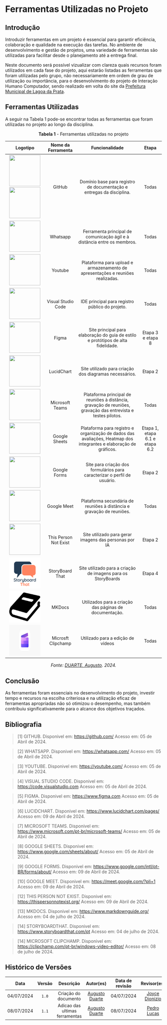 # Ferramentas Utilizadas no Projeto

## Introdução

Introduzir ferramentas em um projeto é essencial para garantir eficiência, colaboração e qualidade na execução das tarefas. No ambiente de desenvolvimento e gestão de projetos, uma variedade de ferramentas são utilizadas para facilitar desde o planejamento até a entrega final.

Neste documento será possível vizualizar com clareza quais recursos foram utilizados em cada fase do projeto, aqui estarão listadas as ferramentas que foram utilizadas pelo grupo, não necessariamente em ordem de grau de utilização ou importância, para o desenvolvimento do projeto de Interação Humano Computador, sendo realizado em volta do site da [Prefeitura Municipal de Lagoa da Prata](https://www.lagoadaprata.mg.gov.br/).  

## Ferramentas Utilizadas 

A seguir na Tabela 1 pode-se encontrar todas as ferramentas que foram utilizadas no projeto ao longo da disciplina.

<center>

**Tabela 1** - Ferramentas utilizadas no projeto

|                                                                                                                                                                                                    Logotipo                                                                                                                                                                                                     |  Nome da Ferramenta   |                                                  Funcionalidade                                                  |          Etapa              |
| :-------------------------------------------------------------------------------------------------------------------------------------------------------------------------------------------------------------------------------------------------------------------------------------------------------------------------------------------------------------------------------------------------------------: | :-------------------: | :--------------------------------------------------------------------------------------------------------------: | :-------------------------: |
| <img src="https://raw.githubusercontent.com/Interacao-Humano-Computador/2024.1-Prefeitura-Lagoa-da-Prata/main/docs/assets/images/icons/icon-githublight.png#only-light" width="100" height="100"> </img> <img src="https://raw.githubusercontent.com/Interacao-Humano-Computador/2024.1-Prefeitura-Lagoa-da-Prata/main/docs/assets/images/icons/icon-githubdark.png#only-dark" width="100" height="100"> </img> |        GitHub         |                       Domínio base para registro de documentação e entregas da disciplina.                       |          Todas              |
|                                                                                                           <img src="https://raw.githubusercontent.com/Interacao-Humano-Computador/2024.1-Prefeitura-Lagoa-da-Prata/main/docs/assets/images/icons/icon-whatsapp.png" width="100" height="100"> </img>                                                                                                            |       Whatsapp        |                     Ferramenta principal de comunicação ágil e à distância entre os membros.                     |          Todas              |
|                                                                                                            <img src="https://raw.githubusercontent.com/Interacao-Humano-Computador/2024.1-Prefeitura-Lagoa-da-Prata/main/docs/assets/images/icons/icon-youtube.png" width="100" height="100"> </img>                                                                                                            |        Youtube        |                  Plataforma para upload e armazenamento de apresentações e reuniões realizadas.                  |          Todas              |
|                                                                                                            <img src="https://raw.githubusercontent.com/Interacao-Humano-Computador/2024.1-Prefeitura-Lagoa-da-Prata/main/docs/assets/images/icons/icon-vscode.png" width="100" height="100"> </img>                                                                                                             |  Visual Studio Code   |                                  IDE principal para registro público do projeto.                                 |          Todas              |
|                                                                                                             <img src="https://raw.githubusercontent.com/Interacao-Humano-Computador/2024.1-Prefeitura-Lagoa-da-Prata/main/docs/assets/images/icons/icon-figma.png" width="100" height="100"> </img>                                                                                                             |         Figma         |                       Site principal para elaboração do guia de estilo e protótipos de alta fidelidade.          | Etapa 3 e etapa 8           |
|                                                                                                          <img src="https://raw.githubusercontent.com/Interacao-Humano-Computador/2024.1-Prefeitura-Lagoa-da-Prata/main/docs/assets/images/icons/icon-lucidchart.png" width="100" height="100"> </img>                                                                                                           |      LucidChart       |                          Site utilizado para criação dos diagramas necessários.                                  |          Etapa 2            |
|                                                                                                             <img src="https://raw.githubusercontent.com/Interacao-Humano-Computador/2024.1-Prefeitura-Lagoa-da-Prata/main/docs/assets/images/icons/icon-teams.png" width="100" height="100"> </img>                                                                                                             |    Microsoft Teams    |  Plataforma principal de reuniões à distância, gravação de reuniões, gravação das entrevista e testes pilotos.   |          Todas              |
|                                                                                                         <img src="https://raw.githubusercontent.com/Interacao-Humano-Computador/2024.1-Prefeitura-Lagoa-da-Prata/main/docs/assets/images/icons/icon-googlesheets.png" width="100" height="100"> </img>                                                                                                          |     Google Sheets     | Plataforma para registro e organização de dados das avaliações, Heatmap dos integrantes e elaboração de gráficos.| Etapa 1, etapa 6.1 e etapa 6.2 |
|                                                                                                          <img src="https://raw.githubusercontent.com/Interacao-Humano-Computador/2024.1-Prefeitura-Lagoa-da-Prata/main/docs/assets/images/icons/icon-googleforms.png" width="100" height="100"> </img>                                                                                                          |     Google Forms      |                     Site para criação dos formulários para caracterizar o perfil de usuário.                     |          Etapa 2            |
|                                                                                                          <img src="https://raw.githubusercontent.com/Interacao-Humano-Computador/2024.1-Prefeitura-Lagoa-da-Prata/main/docs/assets/images/icons/icon-googlemeet.png" width="100" height="100"> </img>                                                                                                           |      Google Meet      |                       Plataforma secundária de reuniões à distância e gravação de reuniões.                      |          Todas              |
|                                                                                                      <img src="https://raw.githubusercontent.com/Interacao-Humano-Computador/2024.1-Prefeitura-Lagoa-da-Prata/main/docs/assets/images/icons/icon-thispersonnotexist.png" width="100" height="100"> </img>                                                                                                       | This Person Not Exist |                          Site utilizado para gerar imagens das personas por IA                                   |          Etapa 2            |
|                                                                                                      <img src="https://raw.githubusercontent.com/Interacao-Humano-Computador/2024.1-Prefeitura-Lagoa-da-Prata/main/docs/assets/images/icons/icon-storyboardthat.png" width="100" height="100"> </img>                                                                                                           | StoryBoard That       |                             Site utilizado para a criação de imagens para os StoryBoards                         |          Etapa 4            |
|                                                                                                      <img src="https://raw.githubusercontent.com/Interacao-Humano-Computador/2024.1-Prefeitura-Lagoa-da-Prata/main/docs/assets/images/icons/icon-mkdocs.png" width="100" height="100"> </img>                                                                                                                   | MKDocs                |                             Utilizados para a criação das páginas de documentação.                               |          Todas              |
|                                                                                                      <img src="https://raw.githubusercontent.com/Interacao-Humano-Computador/2024.1-Prefeitura-Lagoa-da-Prata/main/docs/assets/images/icons/clipchamp-icon.png" width="100" height="100"> </img>                                                                                                                   | Microsft Clipchamp    |                             Utilizado para a edição de vídeos                             |         Todas              |


*Fonte: [DUARTE, Augusto](https://github.com/Augcamp). 2024.*

</center>

## Conclusão 

As ferramentas foram essenciais no desenvolvimento do projeto, investir tempo e recursos na escolha criteriosa e na utilização eficaz de ferramentas apropriadas não só otimizou o desempenho, mas também contribuiu significativamente para o alcance dos objetivos traçados.

## Bibliografia

> [1] GITHUB. Disponivel em: https://github.com/ Acesso em: 05 de Abril de 2024. 

> [2] WHATSAPP. Disponivel em: https://whatsapp.com/ Acesso em: 05 de Abril de 2024. 

> [3] YOUTUBE. Disponivel em: https://youtube.com/ Acesso em: 05 de Abril de 2024.

> [4] VISUAL STUDIO CODE. Disponivel em: https://code.visualstudio.com Acesso em: 05 de Abril de 2024.

> [5] FIGMA. Disponivel em: https://www.figma.com Acesso em: 05 de Abril de 2024.

> [6] LUCIDCHART. Disponivel em: https://www.lucidchart.com/pages/ Acesso em: 09 de Abril de 2024.

> [7] MICROSOFT TEAMS. Disponivel em: https://www.microsoft.com/pt-br/microsoft-teams/ Acesso em: 05 de Abril de 2024.

> [8] GOOGLE SHEETS. Disponivel em: https://www.google.com/sheets/about/ Acesso em: 05 de Abril de 2024.

> [9] GOOGLE FORMS. Disponivel em: https://www.google.com/intl/pt-BR/forms/about/ Acesso em: 09 de Abril de 2024.

> [10] GOOGLE MEET. Disponivel em: https://meet.google.com/?pli=1 Acesso em: 09 de Abril de 2024.

> [12] THIS PERSON NOT EXIST. Disponivel em: https://thispersonnotexist.org/ Acesso em: 09 de Abril de 2024. 

> [13] MKDOCS. Disponivel em: https://www.markdownguide.org/ Acesso em: 04 de julho de 2024.

> [14] STORYBOARDTHAT. Disponivel em: https://www.storyboardthat.com/pt Acesso em: 04 de julho de 2024.

> [14] MICROSOFT CLIPCHAMP. Disponivel em: https://clipchamp.com/pt-br/windows-video-editor/ Acesso em: 08 de julho de 2024.



## Histórico de Versões

|    Data    | Versão |            Descrição            |                  Autor(es)                   | Data de revisão |                 Revisor(es)                 |
| :--------: | :----: | :-----------------------------: | :------------------------------------------: | :-------------: | :-----------------------------------------: |
| 04/07/2024 | `1.0`  |      Criação do documento       | [Augusto Duarte](https://github.com/Augcamp) |   04/07/2024               |   [Joyce Dionizio](https://github.com/joycejdm)                                          |
| 08/07/2024 | `1.1`  |      Adicao das ultimas ferramentas       | [Augusto Duarte](https://github.com/Augcamp) |   08/07/2024               |   [Pedro Lucas](https://github.com/lucasdray)                                        |
